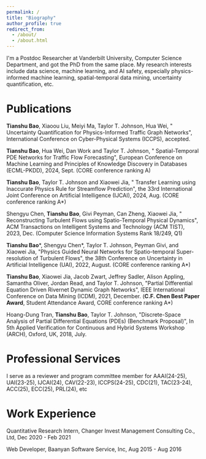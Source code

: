 ```yaml
---
permalink: /
title: "Biography"
author_profile: true
redirect_from: 
  - /about/
  - /about.html
---
```

I'm a Postdoc Researcher at Vanderbilt University, Computer Science Department, and got the PhD from the same place. My research interests include data science, machine learning, and AI safety, especially physics-informed machine learning, spatial-temporal data mining, uncertainty quantification, etc.


Publications
======
**Tianshu Bao**, Xiaoou Liu, Meiyi Ma, Taylor T. Johnson, Hua Wei, " Uncertainty Quantification for Physics-Informed Traffic Graph Networks", International Conference on Cyber-Physical Systems (ICCPS), accepted.

**Tianshu Bao**, Hua Wei, Dan Work and Taylor T. Johnson, " Spatial-Temporal PDE Networks for Traffic Flow Forecasting", European Conference on Machine Learning and Principles of Knowledge Discovery in Databases (ECML-PKDD), 2024, Sept. (CORE conference ranking A)

**Tianshu Bao**, Taylor T. Johnson and Xiaowei Jia, " Transfer Learning using Inaccurate Physics Rule for Streamflow Prediction", the 33rd International Joint Conference on Artificial Intelligence (IJCAI), 2024, Aug. (CORE conference ranking A*)

Shengyu Chen, **Tianshu Bao**, Givi Peyman, Can Zheng, Xiaowei Jia, " Reconstructing Turbulent Flows using Spatio-Temporal Physical Dynamics", ACM Transactions on Intelligent Systems and Technology (ACM TIST), 2023, Dec. (Computer Science Information Systems Rank 18/249, Q1)

**Tianshu Bao**\*, Shengyu Chen\*, Taylor T. Johnson, Peyman Givi, and Xiaowei Jia, "Physics Guided Neural Networks for Spatio-temporal Super-resolution of Turbulent Flows", the 38th Conference on Uncertainty in Artificial Intelligence (UAI), 2022, August. (CORE conference ranking A*)

**Tianshu Bao**, Xiaowei Jia, Jacob Zwart, Jeffrey Sadler, Alison Appling, Samantha Oliver, Jordan Read, and Taylor T. Johnson, "Partial Differential Equation Driven Rivernet Dynamic Graph Networks", IEEE International Conference on Data Mining (ICDM), 2021, December. (**C.F. Chen Best Paper Award**, Student Attendance Award, CORE conference ranking A*)

Hoang-Dung Tran, **Tianshu Bao**, Taylor T. Johnson, "Discrete-Space Analysis of Partial Differential Equations (PDEs) (Benchmark Proposal)", In 5th Applied Verification for Continuous and Hybrid Systems Workshop (ARCH), Oxford, UK, 2018, July.

Professional Services
======
I serve as a reviewer and program committee member for AAAI(24-25), UAI(23-25), IJCAI(24), CAV(22-23), ICCPS(24-25), CDC(21), TAC(23-24), ACC(25), ECC(25), PRL(24), etc

Work Experience
======
Quantitative Research Intern, Changer Invest Management Consulting Co., Ltd,  Dec 2020 - Feb 2021

Web Developer, Baanyan Software Service, Inc, Aug 2015 - Aug 2016 


